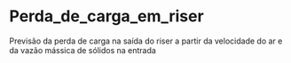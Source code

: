 # Perda_de_carga_em_riser
Previsão da perda de carga na saída do riser a partir da velocidade do ar e da vazão mássica de sólidos na entrada
